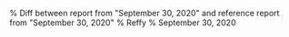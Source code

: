 % Diff between report from "September 30, 2020" and reference report from "September 30, 2020"
% Reffy
% September 30, 2020

